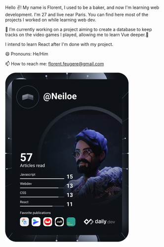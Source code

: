 
Hello ✌️! My name is Florent, I used to be a baker, and now I'm learning web development. 
I'm 27 and live near Paris.
You can find here most of the projects I worked on while learning web dev. 

🌱 I’m currently working on a project aiming to create a database to keep tracks on the video games I played, allowing me to learn Vue deeper.🌱

I intend to learn React after I'm done with my project.

😄 Pronouns: He/Him

📫 How to reach me: florent.feugere@gmail.com

<a href="https://app.daily.dev/Neiloe"><img src="https://github.com/FloFeu/FloFeu/blob/main/devcard.svg" width="400" alt="Florent Feugere's Dev Card"/></a>


<!--
**FloFeu/FloFeu** is a ✨ _special_ ✨ repository because its `README.md` (this file) appears on your GitHub profile.

Here are some ideas to get you started:

- 🔭 I’m currently working on ...
- 🌱 I’m currently learning ...
- 👯 I’m looking to collaborate on ...
- 🤔 I’m looking for help with ...
- 💬 Ask me about ...
- 📫 How to reach me: ...
- 😄 Pronouns: ...
- ⚡ Fun fact: ...
-->
